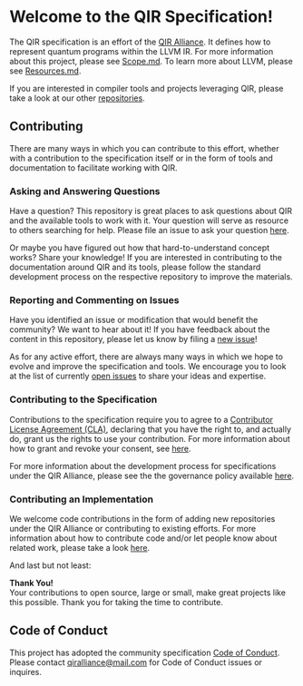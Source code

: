 # Welcome to the QIR Specification!

The QIR specification is an effort of the [QIR
Alliance](https://qir-alliance.org/). It defines how to represent quantum
programs within the LLVM IR. For more information about this project, please see
[Scope.md](Scope.md). To learn more about LLVM, please see
[Resources.md](Resources.md).

If you are interested in compiler tools and projects leveraging QIR, please take
a look at our other
[repositories](https://github.com/qir-alliance#contributing).

## Contributing

There are many ways in which you can contribute to this effort, whether with a
contribution to the specification itself or in the form of tools and
documentation to facilitate working with QIR.

### Asking and Answering Questions

Have a question? This repository is great places to ask questions about QIR and
the available tools to work with it. Your question will serve as resource to
others searching for help. Please file an issue to ask your question
[here](https://github.com/qir-alliance/qir-spec/issues/new).

Or maybe you have figured out how that hard-to-understand concept works? Share
your knowledge! If you are interested in contributing to the documentation
around QIR and its tools, please follow the standard development process on the
respective repository to improve the materials.

### Reporting and Commenting on Issues

Have you identified an issue or modification that would benefit the community?
We want to hear about it! If you have feedback about the content in this
repository, please let us know by filing a [new
issue](https://github.com/qir-alliance/qir-spec/issues/new)!

As for any active effort, there are always many ways in which we hope to evolve
and improve the specification and tools. We encourage you to look at the list of
currently [open issues](https://github.com/qir-alliance/qir-spec/issues) to
share your ideas and expertise.

### Contributing to the Specification

Contributions to the specification require you to agree to a [Contributor
License Agreement (CLA)](Contributor_License_Agreement.md), declaring that you
have the right to, and actually do, grant us the rights to use your
contribution. For more information about how to grant and revoke your consent,
see [here](Notices.md).

For more information about the development process for specifications under the
QIR Alliance, please see the the governance policy available
[here](https://github.com/qir-alliance/.github/blob/main/Governance.md).

### Contributing an Implementation

We welcome code contributions in the form of adding new repositories under the
QIR Alliance or contributing to existing efforts. For more information about how
to contribute code and/or let people know about related work, please take a look
[here](https://github.com/qir-alliance#contributing).

And last but not least:

**Thank You!** <br/>
Your contributions to open source, large or small, make great projects like this
possible. Thank you for taking the time to contribute.


## Code of Conduct

This project has adopted the community specification [Code of
Conduct](https://github.com/qir-alliance/.github/blob/main/Code_of_Conduct.md#contributor-covenant-code-of-conduct).
Please contact [qiralliance@mail.com](mailto:qiralliance@mail.com) for Code of
Conduct issues or inquires.
